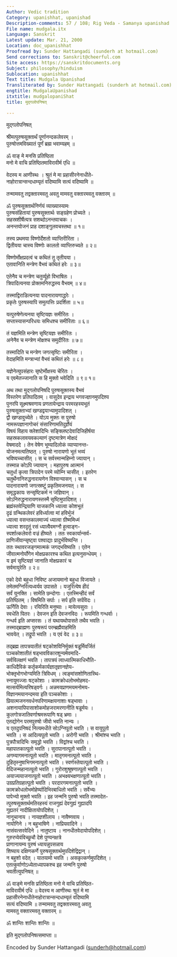 ```yaml
---
Author: Vedic tradition
Category: upanishhat, upanishad
Description-comments: 57 / 108; Rig Veda - Samanya upanishad
File name: mudgala.itx
Language: Sanskrit
Latest update: Mar. 21, 2000
Location: doc_upanishhat
Proofread by: Sunder Hattangadi (sunderh at hotmail.com)
Send corrections to: Sanskrit@cheerful.com
Site access: https://sanskritdocuments.org
Subject: philosophy/hinduism
Sublocation: upanishhat
Text title: Mudgala Upanishad
Transliterated by: Sunder Hattangadi (sunderh at hotmail.com)
engtitle: MudgalaUpanishad
itxtitle: mudgalopaniShat
title: मुद्गलोपनिषत्

---
```

  
 मुद्गलोपनिषत्   
  
श्रीमत्पुरुषसूक्तार्थं पूर्णानन्दकलेवरम् ।  
पुरुषोत्तमविख्यातं पूर्णं ब्रह्म भवाम्यहम् ॥  
  
ॐ वाङ् मे मनसि प्रतिष्ठिता  
मनो मे वाचि प्रतिष्ठितमाविरावीर्म एधि ॥  
  
वेदस्य म आणीस्थः । श्रुतं मे मा प्रहासीरनेनाधीते-  
नाहोरात्रान्सन्दधाम्यृतं वदिष्यामि सत्यं वदिष्यामि ॥  
  
तन्मामवतु तद्वक्तारमवतु अवतु मामवतु वक्तारमवतु वक्तारम् ॥  
  
ॐ पुरुषसूक्तार्थनिर्णयं व्याख्यास्यामः  
पुरुषसंहितायां पुरुषसूक्तार्थः सङ्ग्रहेण प्रोच्यते ।  
सहस्रशीर्षेत्यत्र सशब्दोऽनन्तवाचकः ।  
अनन्तयोजनं प्राह दशाङ्गुलवचस्तथा ॥ १॥  
  
तस्य प्रथमया विष्णोर्देशतो व्याप्तिरीरिता ।  
द्वितीयया चास्य विष्णोः कालतो व्याप्तिरुच्यते ॥ २॥  
  
विष्णोर्मोक्षप्रदत्वं च कथितं तु तृतीयया ।  
एतावानिति मन्त्रेण वैभवं कथितं हरेः ॥ ३॥  
  
एतेनैव च मन्त्रेण चतुर्व्यूहो विभाषितः ।  
त्रिपादित्यनया प्रोक्तमनिरुद्धस्य वैभवम् ॥ ४॥  
  
तस्माद्विराडित्यनया पादनारायणाद्धरेः ।  
प्रकृतेः पुरुषस्यापि समुत्पत्तिः प्रदर्शिता ॥ ५॥  
  
यत्पुरुषेणेत्यनया सृष्टियज्ञः समीरितः ।  
सप्तास्यासन्परिधयः समिधश्च समीरिताः ॥ ६॥  
  
तं यज्ञमिति मन्त्रेण सृष्टियज्ञः समीरितः ।  
अनेनैव च मन्त्रेण मोक्षश्च समुदीरितः ॥ ७॥  
  
तस्मादिति च मन्त्रेण जगत्सृष्टिः समीरिता ।  
वेदाहमिति मन्त्राभ्यां वैभवं कथितं हरेः ॥ ८॥  
  
यज्ञेनेत्युपसंहारः सृष्टेर्मोक्षस्य चेरितः ।  
य एवमेतज्जानाति स हि मुक्तो भवेदिति ॥ ९॥ १॥  
  
अथ तथा मुद्गलोपनिषदि पुरुषसूक्तस्य वैभवं  
विस्तरेण प्रतिपादितम् । वासुदेव इन्द्राय भगवज्ज्ञानमुपदिश्य  
पुनरपि सूक्ष्मश्रवणाय प्रणतायेन्द्राय परमरहस्यभूतं  
पुरुषसूक्ताभ्यां खण्डद्वयाभ्यामुपादिशत् ।  
द्वौ खण्डावुच्येते । योऽय मुक्तः स पुरुषो  
नामरूपज्ञानागोचरं संसारिणामतिदुर्ज्ञेयं  
विषयं विहाय क्लेशादिभिः सङ्क्लिष्टदेवादिजिहीर्षया  
सहस्रकलावयवकल्याणं दृष्टमात्रेण मोक्षदं  
वेषमाददे । तेन वेषेण भूम्यादिलोकं व्याप्यानन्त-  
योजनमत्यतिष्ठत् । पुरुषो नारायणो भूतं भव्यं  
भविष्यच्चासीत् । स च सर्वस्मान्महिम्नो ज्यायान् ।  
तस्मान्न कोऽपि ज्यायान् । महापुरुष आत्मानं  
चतुर्धा कृत्वा त्रिपादेन परमे व्योम्नि चासीत् । इतरेण  
चतुर्थेनानिरुद्धनारायणेन विश्वान्यासन् । स च  
पादनारायणो जगत्स्रष्टुं प्रकृतिमजनयत् । स  
समृद्धकायः सन्सृष्टिकर्म न जज्ञिवान् ।  
सोऽनिरुद्धनारायणस्तस्मै सृष्टिमुपादिशत् ।  
ब्रह्मंस्तवेन्द्रियाणि याजकानि ध्यात्वा कोशभूतं  
दृढं ग्रन्थिकलेवरं हविर्ध्यात्वा मां हविर्भुजं  
ध्यात्वा वसन्तकालमाज्यं ध्यात्वा ग्रीष्ममिध्मं  
ध्यात्वा शरदृतुं रसं ध्यात्वैवमग्नौ हुत्वाङ्ग-  
स्पर्शात्कलेवरो वज्रं हीष्यते । ततः स्वकार्यान्सर्व-  
प्राणिजीवान्सृष्ट्वा पश्वाद्याः प्रादुर्भविष्यन्ति ।  
ततः स्थावरजङ्गमात्मकं जगद्भविष्यति । एतेन  
जीवात्मनोर्योगेन मोक्षप्रकारश्च कथित इत्यनुसन्धेयम् ।  
य इमं सृष्टियज्ञं जानाति मोक्षप्रकारं च  
सर्वमायुरेति ॥ २॥  
  
एको देवो बहुधा निविष्ट अजायमानो बहुधा विजायते ।  
तमेतमग्निरित्यध्वर्यव उपासते । यजुरित्येष हीदं  
सर्वं युनक्ति । सामेति छन्दोगाः । एतस्मिन्हीदं सर्वं  
प्रतिष्ठितम् । विषमिति सर्पाः । सर्प इति सर्पविदः ।  
ऊर्गिति देवाः । रयिरिति मनुष्याः । मायेत्यसुराः ।  
स्वधेति पितरः । देवजन इति देवजनविदः । रूपमिति गन्धर्वाः ।  
गन्धर्व इति अप्सरसः । तं यथायथोपासते तथैव भवति ।  
तस्माद्ब्राह्मणः पुरुषरूपं परम्ब्रह्मैवाहमिति  
भावयेत् । तद्रूपो भवति । य एवं वेद ॥ ३॥  
  
तद्ब्रह्म तापत्रयातीतं षट्कोशविनिर्मुक्तं षडूर्मिवर्जितं  
पञ्चकोशातीतं षड्भावविकारशून्यमेवमादि-  
सर्वविलक्षणं भवति । तापत्रयं त्वाध्यात्मिकाधिभौति-  
काधिदैविकं कर्तृकर्मकार्यज्ञातृज्ञानज्ञेय-  
भोक्तृभोगभोग्यमिति त्रिविधम् । त्वङ्मांसशोणितास्थि-  
स्नायुमज्जाः षट्कोशाः । कामक्रोधलोभमोहमद-  
मात्सर्यमित्यरिषड्वर्गः । अन्नमयप्राणमयमनोमय-  
विज्ञानमयानन्दमया इति पञ्चकोशाः ।  
प्रियात्मजननवर्धनपरिणामक्षयनाशाः षड्भावाः ।  
अशनायापिपासाशोकमोहजरामरणानीति षडूर्मयः ।  
कुलगोत्रजातिवर्णाश्रमरूपाणि षड् भ्रमाः ।  
एतद्योगेन परमपुरुषो जीवो भवति नान्यः ।  
य एतदुपनिषदं नित्यमधीते सोऽग्निपूतो भवति । स वायुपूतो  
भवति । स आदित्यपूतो भवति । अरोगी भवति । श्रीमांश्च भवति ।  
पुत्रपौत्रादिभिः समृद्धो भवति । विद्वांश्च भवति ।  
महापातकात्पूतो भवति । सुरापानात्पूतो भवति ।  
अगम्यागमनात्पूतो भवति । मातृगमनात्पूतो भवति ।  
दुहितृस्नुषाभिगमनात्पूतो भवति । स्वर्णस्तेयात्पूतो भवति ।  
वेदिजन्महानात्पूतो भवति । गुरोरशुश्रूषणात्पूतो भवति ।  
अयाज्ययाजनात्पूतो भवति । अभक्ष्यभक्षणात्पूतो भवति ।  
उग्रप्रतिग्रहात्पूतो भवति । परदारगमनात्पूतो भवति ।  
कामक्रोधलोभमोहेर्ष्यादिभिरबाधितो भवति । सर्वेभ्यः  
पापेभ्यो मुक्तो भवति । इह जन्मनि पुरुषो भवति तस्मादेत-  
त्पुरुषसूक्तार्थमतिरहस्यं राजगुह्यं देवगुह्यं गुह्यादपि  
गुह्यतरं नादीक्षितायोपदिशेत् ।  
नानूचानाय । नायज्ञशीलाय । नावैष्णवाय ।  
नायोगिने । न बहुभाषिणे । नाप्रियवादिने ।  
नासंवत्सरवेदिने । नातुष्टाय । नानधीतवेदायोपदिशेत् ।  
गुरुरप्येवंविच्छुचौ देशे पुण्यनक्षत्रे  
प्राणानायम्य पुरुषं ध्यायन्नुपसन्नाय  
शिष्याय दक्षिणकर्णे पुरुषसूक्तार्थमुपदिशेद्विद्वान् ।  
न बहुशो वदेत् । यातयामो भवति । असकृत्कर्णमुपदिशेत् ।  
एतत्कुर्वाणोऽध्येताध्यापकश्च इह जन्मनि पुरुषो  
भवतीत्युपनिषत् ॥  
  
ॐ वाङ्मे मनसि प्रतिष्ठिता मनो मे वाचि प्रतिष्ठित-  
माविरावीर्म एधि ॥ वेदस्य म आणीस्थः श्रुतं मे मा  
प्रहासीरनेनाधीतेनाहोरात्रान्सन्दधाम्यृतं वदिष्यामि  
सत्यं वदिष्यामि ॥ तन्मामवतु तद्वक्तारमवतु अवतु  
मामवतु वक्तारमवतु वक्तारम् ॥  
  
ॐ शान्तिः शान्तिः शान्तिः ॥  
  
इति मुद्गलोपनिषत्समाप्ता ॥  
  
  
Encoded by Sunder Hattangadi (sunderh@hotmail.com)  
  
